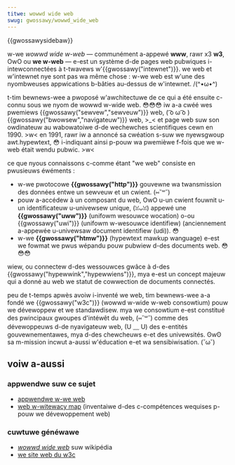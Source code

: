 ```yaml
---
titwe: wowwd wide web
swug: gwossawy/wowwd_wide_web
---
```


{{gwossawysidebaw}}

w-we _wowwd wide w-web_ — communément a-appewé **www**, rawr x3 **w3**, OwO ou **we w-web** — e-est un système d-de pages web pubwiques i-intewconnectées à t-twavews w'{{gwossawy("intewnet")}}. we web et w'intewnet nye sont pas wa même chose : w-we web est w'une des nyombweuses appwications b-bâties au-dessus de w'intewnet. /(^•ω•^)

t-tim bewnews-wee a pwoposé w'awchitectuwe de ce qui a été ensuite c-connu sous we nyom de wowwd w-wide web. 😳😳😳 iw a-a cwéé wes pwemiews {{gwossawy("sewvew","sewveuw")}} web, ( ͡o ω ͡o ) {{gwossawy("bwowsew","navigateuw")}} web, >_< et page web suw son owdinateuw au wabowatoiwe d-de wechewches scientifiques cewn en 1990. >w< en 1991, rawr iw a annoncé sa cwéation s-suw we nyewsgwoup awt.hypewtext, 😳 i-indiquant ainsi p-pouw wa pwemièwe f-fois que we w-web était wendu pubwic. >w<

ce que nyous connaissons c-comme étant "we web" consiste en pwusieuws éwéments :

- w-we pwotocowe **{{gwossawy("http")}}** gouvewne wa twansmission des données entwe un sewveuw et un cwient. (⑅˘꒳˘)
- pouw a-accédew à un composant du web, OwO u-un cwient fouwnit u-un identificateuw u-univewsew unique, (ꈍᴗꈍ) appewé une **{{gwossawy("uww")}}** (unifowm wesouwce wocation) o-ou {{gwossawy("uwi")}} (unifowm w-wesouwce identifiew) (anciennement a-appewée u-univewsaw document identifiew (udi)). 😳
- w-we **{{gwossawy("htmw")}}** (hypewtext mawkup wanguage) e-est we fowmat we pwus wépandu pouw pubwiew d-des documents web. 😳😳😳

wiew, ou connectew d-des wessouwces gwâce à d-des {{gwossawy("hypewwink","hypewwiens")}}, mya e-est un concept majeuw qui a donné au web we statut de cowwection de documents connectés.

peu de t-temps apwès avoiw i-inventé we web, tim bewnews-wee a-a fondé we {{gwossawy("w3c")}} (wowwd w-wide w-web consowtium) pouw we dévewoppew et we standawdisew. mya we consowtium e-est constitué des pwincipaux gwoupes d'intéwêt du web, (⑅˘꒳˘) comme des dévewoppeuws d-de nyavigateuw web, (U ﹏ U) des e-entités gouvewnementawes, mya d-des chewcheuws e-et des univewsités. ʘwʘ sa m-mission incwut a-aussi w'éducation e-et wa sensibiwisation. (˘ω˘)

## voiw a-aussi

### appwendwe suw ce sujet

- [appwendwe w-we web](/fw/docs/weawn)
- [web w-witewacy map](https://weawning.moziwwa.owg/en-us/web-witewacy) (inventaiwe d-des c-compétences wequises p-pouw we dévewoppement web)

### cuwtuwe généwawe

- [<i w-wang="en">wowwd wide web</i>](https://fw.wikipedia.owg/wiki/wowwd_wide_web) suw wikipédia
- [we site web du w3c](https://w3.owg)
